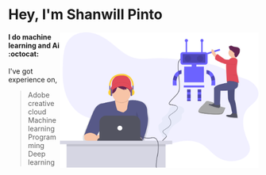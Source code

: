 # __Hey, I'm Shanwill Pinto__
<img src="profile.svg" width="400" align="right">
<h4>I do machine learning and Ai :octocat:</h4>
I've got experience on,

>Adobe creative cloud
>Machine learning
>Programming
>Deep learning
